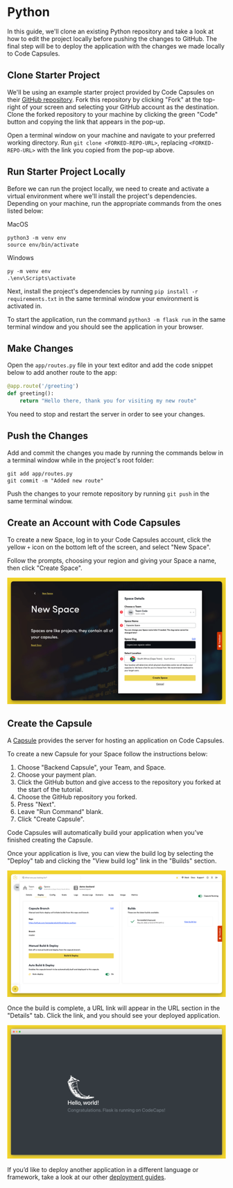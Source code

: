 # Python

In this guide, we'll clone an existing Python repository and take a look at how to edit the project locally before pushing the changes to GitHub. The final step will be to deploy the application with the changes we made locally to Code Capsules.

## Clone Starter Project

We'll be using an example starter project provided by Code Capsules on their [GitHub repository](https://github.com/codecapsules-io/demo-python). Fork this repository by clicking "Fork" at the top-right of your screen and selecting your GitHub account as the destination. Clone the forked repository to your machine by clicking the green "Code" button and copying the link that appears in the pop-up.

Open a terminal window on your machine and navigate to your preferred working directory. Run `git clone <FORKED-REPO-URL>`, replacing `<FORKED-REPO-URL>` with the link you copied from the pop-up above.

## Run Starter Project Locally

Before we can run the project locally, we need to create and activate a virtual environment where we'll install the project's dependencies. Depending on your machine, run the appropriate commands from the ones listed below:

MacOS

```
python3 -m venv env
source env/bin/activate
```

Windows

```
py -m venv env
.\env\Scripts\activate
```

Next, install the project's dependencies by running `pip install -r requirements.txt` in the same terminal window your environment is activated in.

To start the application, run the command `python3 -m flask run` in the same terminal window and you should see the application in your browser.

## Make Changes

Open the `app/routes.py` file in your text editor and add the code snippet below to add another route to the app:

```py
@app.route('/greeting')
def greeting():
    return "Hello there, thank you for visiting my new route"
```

You need to stop and restart the server in order to see your changes.

## Push the Changes

Add and commit the changes you made by running the commands below in a terminal window while in the project's root folder:

```
git add app/routes.py
git commit -m "Added new route"
```

Push the changes to your remote repository by running `git push` in the same terminal window.

## Create an Account with Code Capsules

To create a new Space, log in to your Code Capsules account, click the yellow `+` icon on the bottom left of the screen, and select "New Space".

Follow the prompts, choosing your region and giving your Space a name, then click "Create Space".

![space name](../../.gitbook/assets/backend-capsule/space-name.png)

## Create the Capsule

A [Capsule](../../../platform/capsules/what-is-a-capsule.md) provides the server for hosting an application on Code Capsules.

To create a new Capsule for your Space follow the instructions below:

1. Choose "Backend Capsule", your Team, and Space.
2. Choose your payment plan.
3. Click the GitHub button and give access to the repository you forked at the start of the tutorial.
4. Choose the GitHub repository you forked.
5. Press "Next".
6. Leave "Run Command" blank.
7. Click "Create Capsule".

Code Capsules will automatically build your application when you’ve finished creating the Capsule.

Once your application is live, you can view the build log by selecting the "Deploy" tab and clicking the "View build log" link in the "Builds" section.

![Build logs](../../.gitbook/assets/backend-capsule/backend-capsule-build-logs.png)

Once the build is complete, a URL link will appear in the URL section in the "Details" tab. Click the link, and you should see your deployed application.

![Deployed App](../../.gitbook/assets/backend-capsule/cc-flask-app.png)

If you’d like to deploy another application in a different language or framework, take a look at our other [deployment guides](../../README.md).
